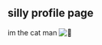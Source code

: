 ## silly profile page
im the cat man
![👿](https://cdn.discordapp.com/attachments/1003661182571389029/1007559927016980531/caption-6.gif)
